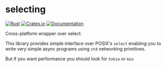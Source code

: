 # selecting

[![Rust](https://github.com/DoumanAsh/selecting/actions/workflows/rust.yml/badge.svg)](https://github.com/DoumanAsh/selecting/actions/workflows/rust.yml)
[![Crates.io](https://img.shields.io/crates/v/selecting.svg)](https://crates.io/crates/selecting)
[![Documentation](https://docs.rs/selecting/badge.svg)](https://docs.rs/crate/selecting/)

Cross-platform wrapper over select.

This library provides simple interface over POSIX's `select` enabling you to write
very simple async programs using `std` networking primitives.

But if you want performance you should look for `tokio` or `mio`
